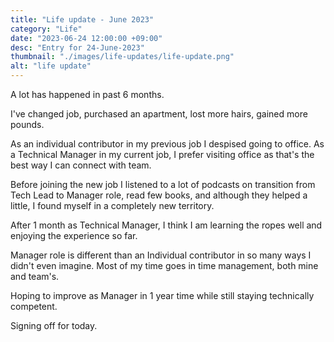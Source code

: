 ```yaml
---
title: "Life update - June 2023"
category: "Life"
date: "2023-06-24 12:00:00 +09:00"
desc: "Entry for 24-June-2023"
thumbnail: "./images/life-updates/life-update.png"
alt: "life update"
---
```


A lot has happened in past 6 months.

I've changed job, purchased an apartment, lost more hairs, gained more pounds.

As an individual contributor in my previous job I despised going to office.
As a Technical Manager in my current job, I prefer visiting office as that's the best way I can connect with team.

Before joining the new job I listened to a lot of podcasts on transition from Tech Lead to Manager role, read few books, and although they helped a little, I found myself in a completely new territory.

After 1 month as Technical Manager, I think I am learning the ropes well and enjoying the experience so far.

Manager role is different than an Individual contributor in so many ways I didn't even imagine. Most of my time goes in time management, both mine and team's.

Hoping to improve as Manager in 1 year time while still staying technically competent. 

Signing off for today.


